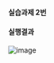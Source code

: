 #### 실습과제 2번
#### 실행결과
![image](https://github.com/user-attachments/assets/ba521dcc-5e87-4989-8612-1f1b3b468946)
